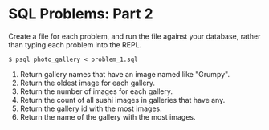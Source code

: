 # SQL Problems: Part 2

Create a file for each problem, and run the file against your
database, rather than typing each problem into the REPL.

    $ psql photo_gallery < problem_1.sql

1. Return gallery names that have an image named like "Grumpy".
2. Return the oldest image for each gallery.
3. Return the number of images for each gallery.
4. Return the count of all sushi images in galleries that have any.
5. Return the gallery id with the most images.
6. Return the name of the gallery with the most images.
